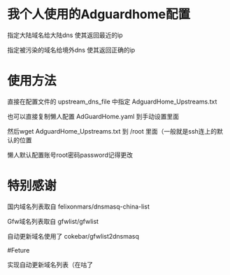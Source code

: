 # 我个人使用的Adguardhome配置

指定大陆域名给大陆dns 使其返回最近的ip

指定被污染的域名给境外dns 使其返回正确的ip

# 使用方法

直接在配置文件的 upstream_dns_file 中指定 AdguardHome_Upstreams.txt

也可以直接复制懒人配置 AdGuardHome.yaml 到手动设置里面

然后wget AdguardHome_Upstreams.txt 到 /root 里面（一般就是ssh连上的默认的位置

懒人默认配置账号root密码password记得更改

# 特别感谢

国内域名列表取自 felixonmars/dnsmasq-china-list

Gfw域名列表取自 gfwlist/gfwlist

自动更新域名使用了 cokebar/gfwlist2dnsmasq

#Feture

实现自动更新域名列表（在咕了
